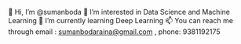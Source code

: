  👋 Hi, I’m @sumanboda
 👀 I’m interested in Data Science and Machine Learning
🌱 I’m currently learning Deep Learning 
 📫 You can reach me through email : sumanbodaraina@gmail.com , phone: 9381192175
